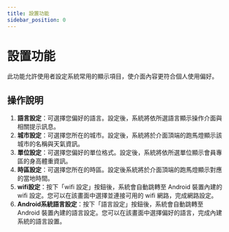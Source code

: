 ```yaml
---
title: 設置功能
sidebar_position: 0
---
```


# 設置功能

此功能允許使用者設定系統常用的顯示項目，使介面內容更符合個人使用偏好。

## 操作說明

1. **語言設定**：可選擇您偏好的語言。設定後，系統將依所選語言顯示操作介面與相關提示訊息。
2. **城市設定**：可選擇您所在的城市。設定後，系統將於介面頂端的跑馬燈顯示該城市的名稱與天氣資訊。
3. **單位設定**：可選擇您偏好的單位格式。設定後，系統將依所選單位顯示會員專區的身高體重資訊。
4. **時區設定**：可選擇您所在的時區。設定後系統將於介面頂端的跑馬燈顯示對應的當地時間。
5. **wifi設定**：按下「wifi 設定」按鈕後，系統會自動跳轉至 Android 裝置內建的 wifi 設定。您可以在該畫面中選擇並連接可用的 wifi 網路，完成網路設定。
6. **Android系統語言設定**：按下「語言設定」按鈕後，系統會自動跳轉至 Android 裝置內建的語言設定。您可以在該畫面中選擇偏好的語言，完成內建系統的語言設置。
